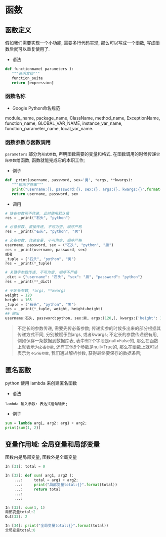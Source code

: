 # 函数

## 函数定义

假如我们需要实现一个小功能, 需要多行代码实现, 那么可以写成一个函数, 写成函数后就可以重复使用了.

- 语法

```python
def functionname( parameters ):
   """说明文档"""
   function_suite
   return [expression]
```

### 函数名称

- Google Python命名规范

module_name, package_name, ClassName, method_name, ExceptionName, function_name, GLOBAL_VAR_NAME, instance_var_name, function_parameter_name, local_var_name.


### 函数参数与函数调用

`parameters` 部分为`形式参数`, 声明函数需要的变量和格式. 在函数调用的时候传递`实际参数`给函数, 函数就能完成它的本职工作;

-  例子

```python
def _print(username, password, sex='男', *args, **kwargs):
   """输出字符串"""
   print("username:{}, password:{}, sex:{}, args:{}, kwargs:{}".format(username, password, sex, args, kwargs))
   return username, password, sex
```

- 调用

```python
# 缺省参数可不传递, 此时使用默认值
res = _print("石头", "python")

# 必备参数, 直接传递, 不可为空, 顺序严格
res = _print("石头", "python", "男")

# 必备参数, 传递变量, 不可为空, 顺序严格
username, password, sex = ("石头", "python", "男")
res = _print(username, password, sex)
或者
_tuple = ("石头", "python", "男")
res = _print(*_tuple)

# 关键字参数传递, 不可为空, 顺序不严格
_dict = {"username": "石头", "sex": "男", "password": "python"}
res = _print(**_dict)

# 不定长参数, *args, **kwargs
weight = 120
height = 165
_tuple = ("石头", "python", "男")
res = _print(*_tuple, weight, height=height)
## 输出
username:石头, password:python, sex:男, args:(120,), kwargs:{'height': 165}
```

>不定长的参数传递, 需要先传必备参数; 
>传递实参的时候多出来的部分根据其传递方式不同, 分别被赋予到args, 或者kwargs;
>不定长的参数传递很有用, 例如保存一条数据到数据库表, 表中有2个字段是null=False的, 那么在函数上就表示为`必备参数`, 还有其他8个参数是null=True的, 那么在函数上就可以表示为`不定长参数`, 我们通过解析参数, 获得最终要保存的数据条目;

## 匿名函数

python 使用 lambda 来创建匿名函数

- 语法

```
lambda 输入参数: 表达式语句输出;
```

- 例子

```python
sum = lambda arg1, arg2: arg1 + arg2;
print(sum(1, 2))
```

## 变量作用域: 全局变量和局部变量

函数内是局部变量, 函数外是全局变量

```python
In [31]: total = 0

In [32]: def sum( arg1, arg2 ):
    ...:     total = arg1 + arg2;
    ...:     print("局部变量total:{}".format(total))
    ...:     return total
    ...:
    ...:

In [33]: sum(1, 1)
局部变量total:2
Out[33]: 2

In [34]: print("全局变量total:{}".format(total))
全局变量total:0
```





